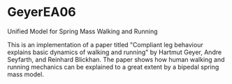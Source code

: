 # GeyerEA06
Unified Model for Spring Mass Walking and Running

This is an implementation of a paper titled "Compliant leg behaviour explains basic dynamics of walking and running" by Hartmut Geyer, Andre Seyfarth, and Reinhard Blickhan. The paper shows how human walking and running mechanics can be explained to a great extent by a bipedal spring mass model.
